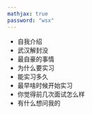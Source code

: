 ```yaml
---
mathjax: true
password: "wsx"
---
```


- 自我介绍
- 武汉解封没
- 最自豪的事情
- 为什么要实习
- 能实习多久
- 最早啥时候开始实习
- 你觉得前几次面试怎么样
- 有什么想问我的
